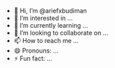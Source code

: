 - 👋 Hi, I’m @ariefxbudiman
- 👀 I’m interested in ...
- 🌱 I’m currently learning ...
- 💞️ I’m looking to collaborate on ...
- 📫 How to reach me ...
- 😄 Pronouns: ...
- ⚡ Fun fact: ...

<!---
ariefxbudiman/ariefxbudiman is a ✨ special ✨ repository because its `README.md` (this file) appears on your GitHub profile.
You can click the Preview link to take a look at your changes.

hello
--->
